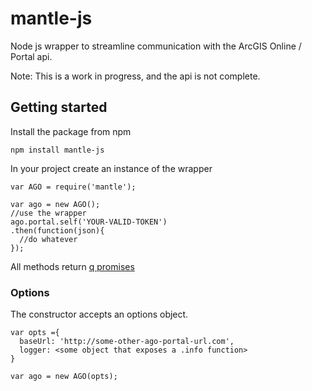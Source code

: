 # mantle-js

Node js wrapper to streamline communication with the ArcGIS Online / Portal api.

Note: This is a work in progress, and the api is not complete.

## Getting started
Install the package from npm

```
npm install mantle-js
```

In your project create an instance of the wrapper

```
var AGO = require('mantle');

var ago = new AGO();
//use the wrapper
ago.portal.self('YOUR-VALID-TOKEN')
.then(function(json){
  //do whatever
});

```

All methods return [q promises](https://github.com/kriskowal/q)


### Options
The constructor accepts an options object.
```
var opts ={
  baseUrl: 'http://some-other-ago-portal-url.com',
  logger: <some object that exposes a .info function>
}

var ago = new AGO(opts);
```


